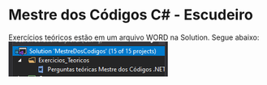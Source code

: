 # Mestre dos Códigos C# - Escudeiro

Exercícios teóricos estão em um arquivo WORD na Solution. Segue abaixo:
![](images/exercicios_teoricos.PNG)
